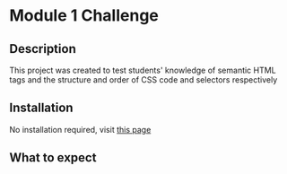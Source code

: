 # Module 1 Challenge

## Description

This project was created to test students' knowledge of semantic HTML tags and the structure and order of CSS code and selectors respectively

## Installation

No installation required, visit [this page](https://jdperson.github.io/M1Challenge-jdperson/)

## What to expect

